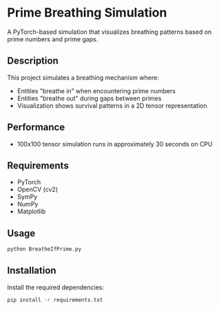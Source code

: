 # Prime Breathing Simulation  
  
A PyTorch-based simulation that visualizes breathing patterns based on prime numbers and prime gaps.  
  
## Description  
  
This project simulates a breathing mechanism where:  
- Entities "breathe in" when encountering prime numbers  
- Entities "breathe out" during gaps between primes  
- Visualization shows survival patterns in a 2D tensor representation  
  
## Performance  
  
- 100x100 tensor simulation runs in approximately 30 seconds on CPU  
  
## Requirements  
  
- PyTorch  
- OpenCV (cv2)  
- SymPy  
- NumPy  
- Matplotlib  
  
## Usage  
  
```python  
python BreatheIfPrime.py  
``` 
  
## Installation  
  
Install the required dependencies:  
  
```bash  
pip install -r requirements.txt  
``` 
